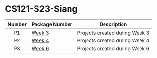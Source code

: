 # CS121-S23-Siang
| Number | Package Number | Description |
| :----: | ------ | ----------- |
| P1| [Week 3](https://github.com/Solomon-S/CS121-S23-Siang/blob/main/ReadMe.md)   |Projects created during Week 3|
| P2| [Week 4](https://github.com/Solomon-S/CS121-S23-Siang/blob/main/ReadMeW4)   |Projects created during Week 4|
| P3| [Week 6](https://github.com/Solomon-S/CS121-S23-Siang/blob/main/ReadMeW6.md)   |Projects created during Week 6|


